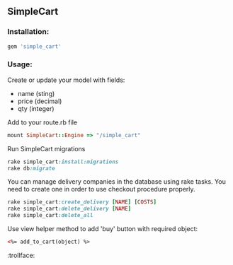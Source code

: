 ## SimpleCart

### Installation:

```ruby
gem 'simple_cart'
```

### Usage:

Create or update your model with fields:
  - name (sting)
  - price (decimal)
  - qty (integer)

Add to your route.rb file
```ruby
mount SimpleCart::Engine => "/simple_cart"
```
Run SimpleCart migrations
```ruby
rake simple_cart:install:migrations
rake db:migrate
```
You can manage delivery companies in the database using rake tasks. You need to create one in order to use checkout procedure properly.
```ruby
rake simple_cart:create_delivery [NAME] [COSTS]
rake simple_cart:delete_delivery [NAME]
rake simple_cart:delete_all
```

Use view helper method to add 'buy' button with required object:
```html
<%= add_to_cart(object) %>
```
:trollface:
